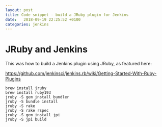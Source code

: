 ```yaml
---
layout: post
title: Code snippet - build a JRuby plugin for Jenkins
date:   2018-09-19 22:25:52 +0100
categories: jenkins
---
```

JRuby and Jenkins
=================

This was how to build a Jenkins plugin using JRuby, as featured here:

<https://github.com/jenkinsci/jenkins.rb/wiki/Getting-Started-With-Ruby-Plugins>

    brew install jruby
    brew install ruby193
    jruby -S gem install bundler
    jruby -S bundle install
    jruby -S rake
    jruby -S rake rspec
    jruby -S gem install jpi
    jruby -S jpi build

#### 
